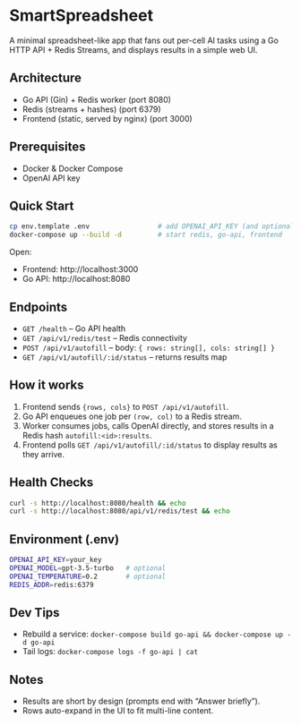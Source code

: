 # SmartSpreadsheet

A minimal spreadsheet-like app that fans out per-cell AI tasks using a Go HTTP API + Redis Streams, and displays results in a simple web UI.

## Architecture
- Go API (Gin) + Redis worker (port 8080)
- Redis (streams + hashes) (port 6379)
- Frontend (static, served by nginx) (port 3000)

## Prerequisites
- Docker & Docker Compose
- OpenAI API key

## Quick Start
```bash
cp env.template .env                 # add OPENAI_API_KEY (and optional OPENAI_MODEL)
docker-compose up --build -d         # start redis, go-api, frontend
```

Open:
- Frontend: http://localhost:3000
- Go API: http://localhost:8080

## Endpoints
- `GET /health` – Go API health
- `GET /api/v1/redis/test` – Redis connectivity
- `POST /api/v1/autofill` – body: `{ rows: string[], cols: string[] }`
- `GET /api/v1/autofill/:id/status` – returns results map

## How it works
1) Frontend sends `{rows, cols}` to `POST /api/v1/autofill`.
2) Go API enqueues one job per `(row, col)` to a Redis stream.
3) Worker consumes jobs, calls OpenAI directly, and stores results in a Redis hash `autofill:<id>:results`.
4) Frontend polls `GET /api/v1/autofill/:id/status` to display results as they arrive.

## Health Checks
```bash
curl -s http://localhost:8080/health && echo
curl -s http://localhost:8080/api/v1/redis/test && echo
```

## Environment (.env)
```bash
OPENAI_API_KEY=your_key
OPENAI_MODEL=gpt-3.5-turbo   # optional
OPENAI_TEMPERATURE=0.2       # optional
REDIS_ADDR=redis:6379
```

## Dev Tips
- Rebuild a service: `docker-compose build go-api && docker-compose up -d go-api`
- Tail logs: `docker-compose logs -f go-api | cat`

## Notes
- Results are short by design (prompts end with “Answer briefly”).
- Rows auto-expand in the UI to fit multi-line content. 